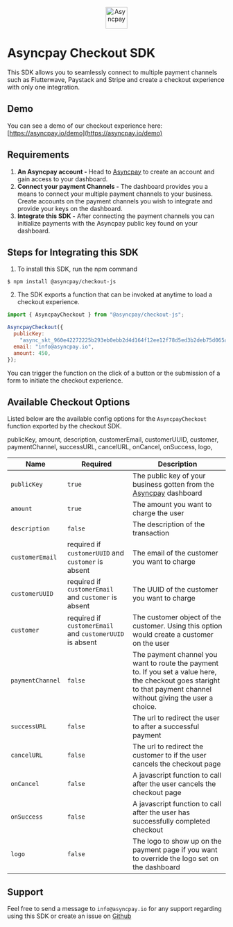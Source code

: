 <p align="center">    
   <img title="Asyncpay" height="50" src="https://lh3.googleusercontent.com/drive-viewer/AFGJ81pjQh0DLFoJEg7GGLwQXHmhB0AQio2DtyxpQbzQD5eMX41rJ0de1BVePqbzvmOpJJsFU2ApUlRJdi04MY5bc6cGR8jefQ=s1600" />  
</p>

# Asyncpay Checkout SDK

This SDK allows you to seamlessly connect to multiple payment channels such as Flutterwave, Paystack and Stripe and create a checkout experience with only one integration.

## Demo

You can see a demo of our checkout experience here: [https://asyncpay.io/demo](https://asyncpay.io/demo)

## Requirements

1. **An Asyncpay account -** Head to [Asyncpay](https://asyncpay.io) to create an account and gain access to your dashboard.
2. **Connect your payment Channels -** The dashboard provides you a means to connect your multiple payment channels to your business. Create accounts on the payment channels you wish to integrate and provide your keys on the dashboard.
3. **Integrate this SDK -** After connecting the payment channels you can initialize payments with the Asyncpay public key found on your dashboard.

## Steps for Integrating this SDK

1. To install this SDK, run the npm command

```
$ npm install @asyncpay/checkout-js
```

2. The SDK exports a function that can be invoked at anytime to load a checkout experience.

```js
import { AsyncpayCheckout } from "@asyncpay/checkout-js";

AsyncpayCheckout({
  publicKey:
    "async_skt_960e42272225b293eb0ebb2d4d164f12ee12f78d5ed3b2deb75d065a7bef",
  email: "info@asyncpay.io",
  amount: 450,
});
```

You can trigger the function on the click of a button or the submission of a form to initiate the checkout experience.

## Available Checkout Options

Listed below are the available config options for the `AsyncpayCheckout` function exported by the checkout SDK.

publicKey,
amount,
description,
customerEmail,
customerUUID,
customer,
paymentChannel,
successURL,
cancelURL,
onCancel,
onSuccess,
logo,

| Name             | Required                                                 | Description                                                                                                                                                         |
| ---------------- | -------------------------------------------------------- | ------------------------------------------------------------------------------------------------------------------------------------------------------------------- |
| `publicKey`      | `true`                                                   | The public key of your business gotten from the [Asyncpay](https://asyncpay.io) dashboard                                                                           |
| `amount`         | `true`                                                   | The amount you want to charge the user                                                                                                                              |
| `description`    | `false`                                                  | The description of the transaction                                                                                                                                  |
| `customerEmail`  | required if `customerUUID` and `customer` is absent      | The email of the customer you want to charge                                                                                                                        |
| `customerUUID`   | required if `customerEmail` and `customer` is absent     | The UUID of the customer you want to charge                                                                                                                         |
| `customer`       | required if `customerEmail` and `customerUUID` is absent | The customer object of the customer. Using this option would create a customer on the user                                                                          |
| `paymentChannel` | `false`                                                  | The payment channel you want to route the payment to. If you set a value here, the checkout goes staright to that payment channel without giving the user a choice. |
| `successURL`     | `false`                                                  | The url to redirect the user to after a successful payment                                                                                                          |
| `cancelURL`      | `false`                                                  | The url to redirect the customer to if the user cancels the checkout page                                                                                           |
| `onCancel`       | `false`                                                  | A javascript function to call after the user cancels the checkout page                                                                                              |
| `onSuccess`      | `false`                                                  | A javascript function to call after the user has successfully completed checkout                                                                                    |
| `logo`           | `false`                                                  | The logo to show up on the payment page if you want to override the logo set on the dashboard                                                                       |

## Support
Feel free to send a message to `info@asyncpay.io` for any support regarding using this SDK or create an issue on [Github](https://github.com/Asyncpay-io/checkout-js/issues)

